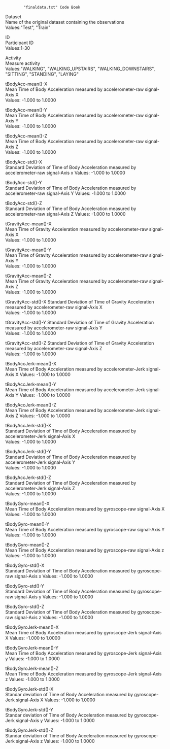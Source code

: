 			"finaldata.txt" Code Book

Dataset                   
	Name of the original dataset containing the observations                      
	Values:"Test", "Train"
	
ID                        
	Participant ID            
	Values:1-30               

Activity                  
	Measure activity          
	Values:"WALKING", "WALKING_UPSTAIRS", "WALKING_DOWNSTAIRS", "SITTING", "STANDING", "LAYING"             
	
tBodyAcc-mean()-X	
	Mean Time of Body Acceleration measured by accelerometer-raw signal-Axis X	
	Values: -1.000 to 1.0000	

tBodyAcc-mean()-Y	
	Mean Time of Body Acceleration measured by accelerometer-raw signal-Axis Y	
	Values: -1.000 to 1.0000	

tBodyAcc-mean()-Z	
	Mean Time of Body Acceleration measured by accelerometer-raw signal-Axis Z	
	Values: -1.000 to 1.0000	
	
tBodyAcc-std()-X	
	Standard Deviation of Time of Body Acceleration measured by accelerometer-raw signal-Axis x	
	Values: -1.000 to 1.0000	
	
tBodyAcc-std()-Y	
	Standard Deviation of Time of Body Acceleration measured by accelerometer-raw signal-Axis Y	
	Values: -1.000 to 1.0000	

tBodyAcc-std()-Z	
	Standard Deviation of Time of Body Acceleration measured by accelerometer-raw signal-Axis Z	
	Values: -1.000 to 1.0000	
	
tGravityAcc-mean()-X	
	Mean Time of Gravity Acceleration measured by accelerometer-raw signal-Axis X	
	Values: -1.000 to 1.0000	
	
tGravityAcc-mean()-Y	
	Mean Time of Gravity Acceleration measured by accelerometer-raw signal-Axis Y	
	Values: -1.000 to 1.0000	
	
tGravityAcc-mean()-Z	
	Mean Time of Gravity Acceleration measured by accelerometer-raw signal-Axis Z	
	Values: -1.000 to 1.0000	
	
tGravityAcc-std()-X	
	Standard Deviation of Time of Gravity Acceleration measured by accelerometer-raw signal-Axis X	
	Values: -1.000 to 1.0000	
	
tGravityAcc-std()-Y	
	Standard Deviation of Time of Gravity Acceleration measured by accelerometer-raw signal-Axis Y	
	Values: -1.000 to 1.0000	
	
tGravityAcc-std()-Z	
	Standard Deviation of Time of Gravity Acceleration measured by accelerometer-raw signal-Axis Z	
	Values: -1.000 to 1.0000	
	
tBodyAccJerk-mean()-X	
	Mean Time of Body Acceleration measured by accelerometer-Jerk signal-Axis X	
	Values: -1.000 to 1.0000	
	
tBodyAccJerk-mean()-Y	
	Mean Time of Body Acceleration measured by accelerometer-Jerk signal-Axis Y	
	Values: -1.000 to 1.0000		

tBodyAccJerk-mean()-Z		
	Mean Time of Body Acceleration measured by accelerometer-Jerk signal-Axis Z	
	Values: -1.000 to 1.0000	
	
tBodyAccJerk-std()-X		
	Standard Deviation of Time of Body Acceleration measured by accelerometer-Jerk signal-Axis X	
	Values: -1.000 to 1.0000	
	
tBodyAccJerk-std()-Y	
	Standard Deviation of Time of Body Acceleration measured by accelerometer-Jerk signal-Axis Y	
	Values: -1.000 to 1.0000	
	
tBodyAccJerk-std()-Z		
	Standard Deviation of Time of Body Acceleration measured by accelerometer-Jerk signal-Axis Z	
	Values: -1.000 to 1.0000	
	
tBodyGyro-mean()-X		
	Mean Time of Body Acceleration measured by gyroscope-raw signal-Axis X	
	Values: -1.000 to 1.0000	
	
tBodyGyro-mean()-Y	
	Mean Time of Body Acceleration measured by gyroscope-raw signal-Axis Y	
	Values: -1.000 to 1.0000	
	
tBodyGyro-mean()-Z	
	Mean Time of Body Acceleration measured by gyroscope-raw signal-Axis z	
	Values: -1.000 to 1.0000	
	
tBodyGyro-std()-X		
	Standard Deviation of Time of Body Acceleration measured by gyroscope-raw signal-Axis x	
	Values: -1.000 to 1.0000	

tBodyGyro-std()-Y	
	Standard Deviation of Time of Body Acceleration measured by gyroscope-raw signal-Axis y	
	Values: -1.000 to 1.0000	
	
tBodyGyro-std()-Z	
	Standard Deviation of Time of Body Acceleration measured by gyroscope-raw signal-Axis z	
	Values: -1.000 to 1.0000	

tBodyGyroJerk-mean()-X	
	Mean Time of Body Acceleration measured by gyroscope-Jerk signal-Axis X	
	Values: -1.000 to 1.0000	
	
tBodyGyroJerk-mean()-Y	
	Mean Time of Body Acceleration measured by gyroscope-Jerk signal-Axis y	
	Values: -1.000 to 1.0000	
	
tBodyGyroJerk-mean()-Z		
	Mean Time of Body Acceleration measured by gyroscope-Jerk signal-Axis z	
	Values: -1.000 to 1.0000	
	
tBodyGyroJerk-std()-X	
	Standar deviation of Time of Body Acceleration measured by gyroscope-Jerk signal-Axis X	
	Values: -1.000 to 1.0000	
	
tBodyGyroJerk-std()-Y		
	Standar deviation of Time of Body Acceleration measured by gyroscope-Jerk signal-Axis y	
	Values: -1.000 to 1.0000	
	
tBodyGyroJerk-std()-Z		
	Standar deviation of Time of Body Acceleration measured by gyroscope-Jerk signal-Axis z	
	Values: -1.000 to 1.0000	
